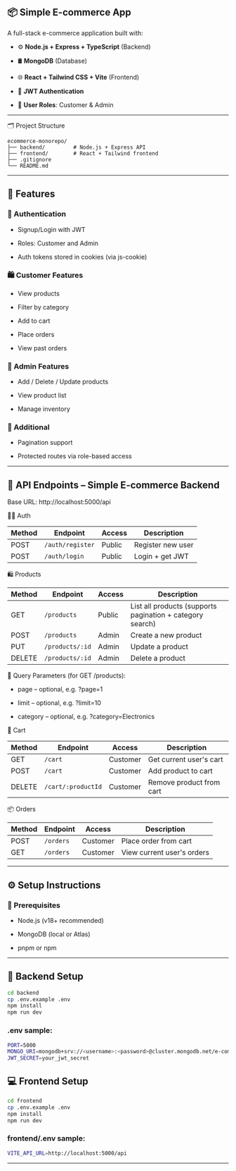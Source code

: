 📦 Simple E-commerce App
------------------------

A full-stack e-commerce application built with:

*   ⚙️ **Node.js + Express + TypeScript** (Backend)
    
*   🛢️ **MongoDB** (Database)
    
*   🌐 **React + Tailwind CSS + Vite** (Frontend)
    
*   🔐 **JWT Authentication**
    
*   👥 **User Roles**: Customer & Admin

---

🗂️ Project Structure

```
ecommerce-monorepo/
├── backend/         # Node.js + Express API
├── frontend/        # React + Tailwind frontend
├── .gitignore
└── README.md
```

---

🚀 Features
-----------

### 👤 Authentication

*   Signup/Login with JWT
    
*   Roles: Customer and Admin
    
*   Auth tokens stored in cookies (via js-cookie)
    

### 🛍️ Customer Features

*   View products
    
*   Filter by category
    
*   Add to cart
    
*   Place orders
    
*   View past orders
    

### 🛒 Admin Features

*   Add / Delete / Update products
    
*   View product list
    
*   Manage inventory
    

### 🧩 Additional

*   Pagination support
    
*   Protected routes via role-based access

---

📡 API Endpoints – Simple E-commerce Backend
--------------------------------------------

Base URL: http://localhost:5000/api

🧑‍💻 Auth

| Method | Endpoint       | Access | Description       |
| ------ | -------------- | ------ | ----------------- |
| POST   | `/auth/register` | Public | Register new user |
| POST   | `/auth/login`  | Public | Login + get JWT   |

🛍️ Products

| Method | Endpoint        | Access | Description                                               |
| ------ | --------------- | ------ | --------------------------------------------------------- |
| GET    | `/products`     | Public | List all products (supports pagination + category search) |
| POST   | `/products`     | Admin  | Create a new product                                      |
| PUT    | `/products/:id` | Admin  | Update a product                                          |
| DELETE | `/products/:id` | Admin  | Delete a product                                          |

🔎 Query Parameters (for GET /products):

- page – optional, e.g. ?page=1

- limit – optional, e.g. ?limit=10

- category – optional, e.g. ?category=Electronics

🛒 Cart

| Method | Endpoint    | Access   | Description                  |
| ------ | ----------- | -------- | ---------------------------- |
| GET    | `/cart`     | Customer | Get current user's cart      |
| POST   | `/cart`     | Customer | Add product to cart          |
| DELETE | `/cart/:productId` | Customer | Remove product from cart     |

📦 Orders

| Method | Endpoint  | Access   | Description                |
| ------ | --------- | -------- | -------------------------- |
| POST   | `/orders` | Customer | Place order from cart      |
| GET    | `/orders` | Customer | View current user's orders |

---

⚙️ Setup Instructions
---------------------

### 📌 Prerequisites

*   Node.js (v18+ recommended)
    
*   MongoDB (local or Atlas)
    
*   pnpm or npm


---

🧰 Backend Setup
----------------

```bash
cd backend
cp .env.example .env
npm install
npm run dev 
```

### .env sample:

```bash
PORT=5000
MONGO_URI=mongodb+srv://<username>:<password>@cluster.mongodb.net/e-commerce?retryWrites=true&w=majority
JWT_SECRET=your_jwt_secret
```

💻 Frontend Setup
-----------------

```bash
cd frontend
cp .env.example .env
npm install
npm run dev 
```

### frontend/.env sample:

```bash
VITE_API_URL=http://localhost:5000/api
```

---